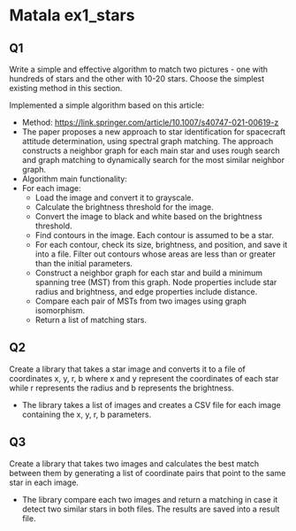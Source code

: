 # Matala ex1_stars

## Q1
Write a simple and effective algorithm to match two pictures - one with hundreds of stars and the other with 10-20 stars. Choose the simplest existing method in this section.

Implemented a simple algorithm based on this article:
- Method: https://link.springer.com/article/10.1007/s40747-021-00619-z
- The paper proposes a new approach to star identification for spacecraft attitude determination, using spectral graph matching. The approach constructs a neighbor graph for each main star and uses rough search and graph matching to dynamically search for the most similar neighbor graph.
- Algorithm main functionality:
- For each image:
  - Load the image and convert it to grayscale.
  - Calculate the brightness threshold for the image.
  - Convert the image to black and white based on the brightness threshold.
  - Find contours in the image. Each contour is assumed to be a star.
  - For each contour, check its size, brightness, and position, and save it into a file. Filter out contours whose areas are less than or greater than the initial parameters.
  - Construct a neighbor graph for each star and build a minimum spanning tree (MST) from this graph. Node properties include star radius and brightness, and edge properties include distance.
  - Compare each pair of MSTs from two images using graph isomorphism.
  - Return a list of matching stars.

## Q2
Create a library that takes a star image and converts it to a file of coordinates x, y, r, b where x and y represent the coordinates of each star while r represents the radius and b represents the brightness.

- The library takes a list of images and creates a CSV file for each image containing the x, y, r, b parameters.

## Q3
Create a library that takes two images and calculates the best match between them by generating a list of coordinate pairs that point to the same star in each image.

- The library compare each two images and return a matching in case it detect two similar stars in both files. The results are saved into a result file.